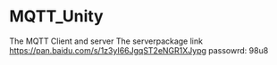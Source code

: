 # MQTT_Unity
The MQTT Client and server
The serverpackage link https://pan.baidu.com/s/1z3yI66JgqST2eNGR1XJypg   passowrd: 98u8 


